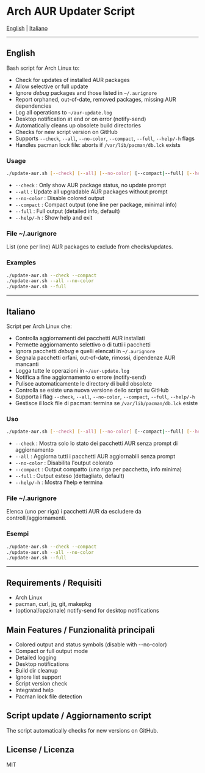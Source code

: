 



# Arch AUR Updater Script

[English](#english) | [Italiano](#italiano)

---


## English

Bash script for Arch Linux to:
- Check for updates of installed AUR packages
- Allow selective or full update
- Ignore *debug* packages and those listed in `~/.aurignore`
- Report orphaned, out-of-date, removed packages, missing AUR dependencies
- Log all operations to `~/aur-update.log`
- Desktop notification at end or on error (notify-send)
- Automatically cleans up obsolete build directories
- Checks for new script version on GitHub
- Supports `--check`, `--all`, `--no-color`, `--compact`, `--full`, `--help/-h` flags
- Handles pacman lock file: aborts if `/var/lib/pacman/db.lck` exists

### Usage

```bash
./update-aur.sh [--check] [--all] [--no-color] [--compact|--full] [--help]
```

- `--check`      : Only show AUR package status, no update prompt
- `--all`        : Update all upgradable AUR packages without prompt
- `--no-color`   : Disable colored output
- `--compact`    : Compact output (one line per package, minimal info)
- `--full`       : Full output (detailed info, default)
- `--help/-h`    : Show help and exit

### File ~/.aurignore
List (one per line) AUR packages to exclude from checks/updates.

### Examples
```bash
./update-aur.sh --check --compact
./update-aur.sh --all --no-color
./update-aur.sh --full
```

---


## Italiano

Script per Arch Linux che:
- Controlla aggiornamenti dei pacchetti AUR installati
- Permette aggiornamento selettivo o di tutti i pacchetti
- Ignora pacchetti *debug* e quelli elencati in `~/.aurignore`
- Segnala pacchetti orfani, out-of-date, rimossi, dipendenze AUR mancanti
- Logga tutte le operazioni in `~/aur-update.log`
- Notifica a fine aggiornamento o errore (notify-send)
- Pulisce automaticamente le directory di build obsolete
- Controlla se esiste una nuova versione dello script su GitHub
- Supporta i flag `--check`, `--all`, `--no-color`, `--compact`, `--full`, `--help/-h`
- Gestisce il lock file di pacman: termina se `/var/lib/pacman/db.lck` esiste

### Uso

```bash
./update-aur.sh [--check] [--all] [--no-color] [--compact|--full] [--help]
```

- `--check`      : Mostra solo lo stato dei pacchetti AUR senza prompt di aggiornamento
- `--all`        : Aggiorna tutti i pacchetti AUR aggiornabili senza prompt
- `--no-color`   : Disabilita l'output colorato
- `--compact`    : Output compatto (una riga per pacchetto, info minima)
- `--full`       : Output esteso (dettagliato, default)
- `--help/-h`    : Mostra l'help e termina

### File ~/.aurignore
Elenca (uno per riga) i pacchetti AUR da escludere da controlli/aggiornamenti.

### Esempi
```bash
./update-aur.sh --check --compact
./update-aur.sh --all --no-color
./update-aur.sh --full
```

---


## Requirements / Requisiti
- Arch Linux
- pacman, curl, jq, git, makepkg
- (optional/opzionale) notify-send for desktop notifications

## Main Features / Funzionalità principali
- Colored output and status symbols (disable with --no-color)
- Compact or full output mode
- Detailed logging
- Desktop notifications
- Build dir cleanup
- Ignore list support
- Script version check
- Integrated help
- Pacman lock file detection

## Script update / Aggiornamento script
The script automatically checks for new versions on GitHub.

## License / Licenza
MIT
